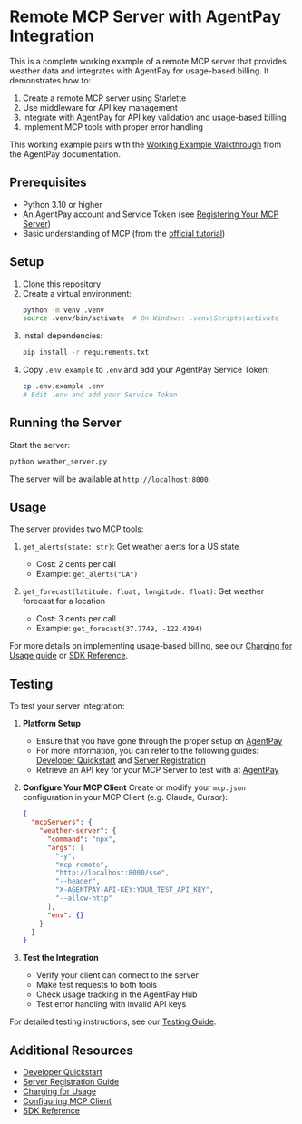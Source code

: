 # Remote MCP Server with AgentPay Integration

This is a complete working example of a remote MCP server that provides weather data and integrates with AgentPay for usage-based billing. It demonstrates how to:

1. Create a remote MCP server using Starlette
2. Use middleware for API key management
3. Integrate with AgentPay for API key validation and usage-based billing
4. Implement MCP tools with proper error handling

This working example pairs with the [Working Example Walkthrough](https://docs.agentpay.me/mcp-server-developers/examples/working-example-python) from the AgentPay documentation.

## Prerequisites

* Python 3.10 or higher
* An AgentPay account and Service Token (see [Registering Your MCP Server]([https://docs.agentpay.me](https://docs.agentpay.me/mcp-server-developers/platform/server-registration)))
* Basic understanding of MCP (from the [official tutorial](https://modelcontextprotocol.io/quickstart/server))

## Setup

1. Clone this repository
2. Create a virtual environment:
   ```bash
   python -m venv .venv
   source .venv/bin/activate  # On Windows: .venv\Scripts\activate
   ```
3. Install dependencies:
   ```bash
   pip install -r requirements.txt
   ```
4. Copy `.env.example` to `.env` and add your AgentPay Service Token:
   ```bash
   cp .env.example .env
   # Edit .env and add your Service Token
   ```

## Running the Server

Start the server:
```bash
python weather_server.py
```

The server will be available at `http://localhost:8000`.

## Usage

The server provides two MCP tools:

1. `get_alerts(state: str)`: Get weather alerts for a US state
   - Cost: 2 cents per call
   - Example: `get_alerts("CA")`

2. `get_forecast(latitude: float, longitude: float)`: Get weather forecast for a location
   - Cost: 3 cents per call
   - Example: `get_forecast(37.7749, -122.4194)`

For more details on implementing usage-based billing, see our [Charging for Usage guide](https://docs.agentpay.me/mcp-server-developers/sdk/charging-for-usage) or [SDK Reference](https://docs.agentpay.me/python-sdk-reference/consume-method).

## Testing

To test your server integration:

1. **Platform Setup**
   * Ensure that you have gone through the proper setup on [AgentPay](https://agentpay.me)
   * For more information, you can refer to the following guides: [Developer Quickstart](https://docs.agentpay.me/quickstart/developers) and [Server Registration](https://docs.agentpay.me/mcp-server-developers/platform/server-registration)
   * Retrieve an API key for your MCP Server to test with at [AgentPay](https://agentpay.me)

2. **Configure Your MCP Client**
   Create or modify your `mcp.json` configuration in your MCP Client (e.g. Claude, Cursor):
   ```json
   {
     "mcpServers": {
       "weather-server": {
         "command": "npx",
         "args": [
           "-y",
           "mcp-remote",
           "http://localhost:8000/sse",
           "--header",
           "X-AGENTPAY-API-KEY:YOUR_TEST_API_KEY",
           "--allow-http"
         ],
         "env": {}
       }
     }
   }
   ```

3. **Test the Integration**
   * Verify your client can connect to the server
   * Make test requests to both tools
   * Check usage tracking in the AgentPay Hub
   * Test error handling with invalid API keys

For detailed testing instructions, see our [Testing Guide](https://docs.agentpay.me/mcp-server-developers/examples/testing).

## Additional Resources

* [Developer Quickstart](https://docs.agentpay.me/quickstart/developers)
* [Server Registration Guide](https://docs.agentpay.me/mcp-server-developers/platform/server-registration)
* [Charging for Usage](https://docs.agentpay.me/mcp-server-developers/sdk/charging-for-usage)
* [Configuring MCP Client](https://docs.agentpay.me/mcp-client-users/configuration/configuring-mcp-remote)
* [SDK Reference](https://docs.agentpay.me/python-sdk-reference/agentpayclient)
